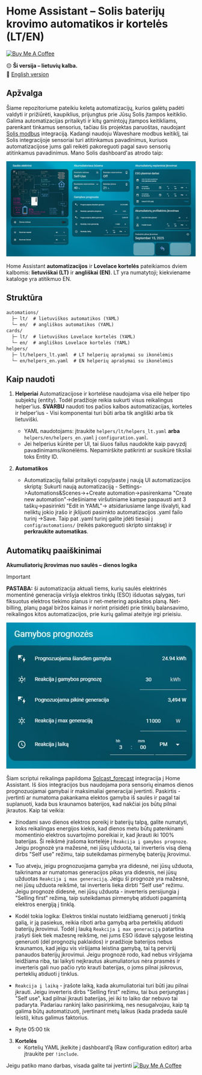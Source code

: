 # Home Assistant – Solis baterijų krovimo automatikos ir kortelės (LT/EN)

<a href="https://buymeacoffee.com/omenukas">
  <img src="https://cdn.buymeacoffee.com/buttons/v2/default-yellow.png" alt="Buy Me A Coffee" height="42">
</a>



🟡 **Ši versija – lietuvių kalba.**  
🔵 [English version](README.en.md)

## Apžvalga

Šiame repozitoriume pateikiu keletą automatizacijų, kurios galėtų padėti valdyti ir prižiūrėti, kaupiklius, prijungtus prie Jūsų Solis įtampos keitiklio. Galima automatizacijas pritaikyti ir kitų gamintojų įtampos keitikliams, parenkant tinkamus sensorius, tačiau šis projektas paruoštas, naudojant [Solis modbus](https://github.com/Pho3niX90/solis_modbus) integraciją. Kadangi naudoju Waveshare modbus keitiklį, tai Solis integracijoje sensoriai turi atitinkamus pavadinimus, kuriuos automatizacijose jums gali reikėti pakoreguoti pagal savo sensorių atitinkamus pavadinimus.
Mano Solis dashboard'as atrodo taip:
 
![dashboard](docs/img/dashboard_overview.jpg)



Home Assistant **automatizacijos** ir **Lovelace kortelės** pateikiamos dviem kalbomis: **lietuviškai (LT)** ir **angliškai (EN)**. LT yra numatytoji; kiekviename kataloge yra atitikmuo EN.

## Struktūra
```
automations/
  ├─ lt/  # lietuviškos automatikos (YAML)
  └─ en/  # angliškos automatikos (YAML)
cards/
  ├─ lt/  # lietuviškos Lovelace kortelės (YAML)
  └─ en/  # angliškos Lovelace kortelės (YAML)
helpers/
  ├─ lt/helpers_lt.yaml  # LT helperių aprašymai su ikonėlėmis
  └─ en/helpers_en.yaml  # EN helperių aprašymai su ikonėlėmis
```

## Kaip naudoti
1. **Helperiai**
   Automatizacijose ir kortelėse naudojama visa eilė helper tipo subjektų (entity). Todėl pradžioje reikia sukurti visus reikalingus helper'ius. **SVARBU** naudoti tos pačios kalbos automatizacijas, korteles ir helper'ius - Visi komponentai turi būti arba tik angliški arba tik lietuviški.
   - YAML naudotojams: įtraukite `helpers/lt/helpers_lt.yaml` **arba** `helpers/en/helpers_en.yaml` į `configuration.yaml`.
   - Jei helperius kūrėte per UI, tai šiuos failus naudokite kaip pavyzdį pavadinimams/ikonėlėms. Nepamirškite patikrinti ar susikūrė tiksliai toks Entity ID.

2. **Automatikos**  
   - Automatizacijų failai pritaikyti copy/paste į naują UI automatizacijos skriptą:
Sukurti naują automatizaciją - Settings->Automations&Scenes->+Create automation->pasirenkama "Create new automation"->dešiniame viršutiniame kampe paspausti ant 3 taškų->pasirinkti "Edit in YAML"-> atsidariusiame lange išvalyti, kad neliktų jokio įrašo ir įklijuoti pasirnkto automatizacijos .yaml failo turinį ->Save.
Taip pat .yaml turinį galite įdėti tiesiai į `config/automations/` (reikės pakoreguoti skripto sintaksę) ir **perkraukite automatikas**.

## Automatikų paaiškinimai
**Akumuliatorių įkrovimas nuo saulės – dienos logika**
> [!IMPORTANT]
> **PASTABA:** ši automatizacija aktuali tiems, kurių saulės elektrinės momentinė generacija viršyja elektros tinklų (ESO) išduotas sąlygas, turi fiksuotus elektros tiekimo planus ir net-metering apskaitos planą. Net-billing, planų pagal biržos kainas ir norint prisidėti prie tinklų balansavimo, reikalingos kitos automatizacijos, prie kurių galimai ateityje irgi prieisiu.

![Generation forecast](docs/img/generation_forecast.jpg)

Šiam scriptui reikalinga papildoma [Solcast_forecast](https://github.com/david-rapan/ha-solcast)  integracija į Home Assistant. 
Iš šios integracijos bus naudojama pora sensorių einamos dienos prognozuojamai gamybai ir maksimaliai generacijai įvertinti.
Paskirtis - įvertinti ar numatoma pakankama elektos gamyba iš saulės ir pagal tai suplanuoti, kada bus kraunamos baterijos, kad nakčiai jos būtų pilnai įkrautos.
Kaip tai veikia:
- žinodami savo dienos elektros poreikį ir baterijų talpą, galite numatyti, koks reikalingas energijos kiekis, kad dienos metu būtų patenkinami momentinio elektros suvartojimo poreikiai ir, kad įkrauti iki 100% baterijas. Ši reikšmė įrašoma kortelėje į `Reakcija į gamybos prognozę`. Jeigu prognozė yra mažesnė, nei jūsų užduota, tai inverteris visą dieną dirbs "Self use" režimu, taip suteikdamas pirmenybę baterijų įkrovimui.
- Tuo atveju, jeigu prognozuojama gamyba yra didesnė, nei jūsų užduota, taikrinama ar numatomas generacijos pikas yra didesnis, nei jūsų užduotas `Reakcija į max generaciją`. Jeigu ši prognozė yra mažesnė, nei jūsų užduota reikšmė, tai inverteris lieka dirbti "Self use" režimu. Jeigu prognozė didesnė, nei jūsų užduota - inverteris persijungia į "Selling first" režimą, taip suteikdamas pirmenybę atiduoti pagamintą elektros energiją į tinklą.
- Kodėl tokia logika: Elektros tinklai nustato leidžiamą generuoti į tinklą galią, ir ją pasiekus, reikia riboti arba gamybą arba perteklių atiduoti baterijų įkrovimui. Todėl į lauką `Reakcija į max generaciją` patartina įrašyti šiek tiek mažesnę reikšmę, nei jums ESO išdavė sąlygose leistiną generuoti (dėl prognozių paklaidos) ir pradžioje baterijos nebus kraunamos, kad jeigu vis viršijama leistina gamybą, tai tą perviršį panaudos baterijų įkrovimui. Jeigu prognozė rodo, kad nebus viršyjama leidžiama riba, tai laikyti neįkrautus akumuliatorius nėra prasmės ir inverteris gali nuo pačio ryto krauti baterijas, o joms pilnai įsikrovus, perteklių atiduoti į tinklus.
- `Reakcija į laiką` - įrašote laiką, kada akumuliatoriai turi būti jau pilnai įkrauti. Jeigu inverteris dirbs "Selling first" režimu, tai bus perjungtas į "Self use", kad pilnai įkrauti baterijas, jei iki to laiko dar nebuvo tai padaryta.
 Padariau rankinį laiko pasirinkimą, nes nesugalvojau, kaip tą galima būtų automatizuoti, įvertinant metų laikus (kada pradeda saulė leisti), kitus galimus faktorius.


- Ryte 05:00 tik
3. **Kortelės**  
   - Kortelių YAML įkelkite į dashboard’ą (Raw configuration editor) arba įtraukite per `!include`.



Jeigu patiko mano darbas, visada galite tai įvertinti 
<a href="https://buymeacoffee.com/omenukas">
  <img src="https://cdn.buymeacoffee.com/buttons/v2/default-yellow.png" alt="Buy Me A Coffee" height="42">
</a>
